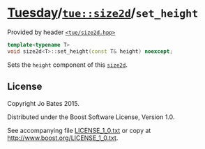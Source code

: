 [Tuesday](../../../README.md)/[`tue::size2d`](../../headers/size2d.md)/`set_height`
===================================================================================
Provided by header [`<tue/size2d.hpp>`](../../headers/size2d.md)

```c++
template<typename T>
void size2d<T>::set_height(const T& height) noexcept;
```

Sets the `height` component of this [`size2d`](../../headers/size2d.md).

License
-------
Copyright Jo Bates 2015.

Distributed under the Boost Software License, Version 1.0.

See accompanying file [LICENSE_1_0.txt](../../../LICENSE_1_0.txt) or copy at
http://www.boost.org/LICENSE_1_0.txt.

